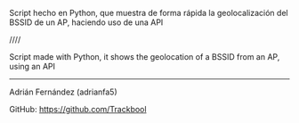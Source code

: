 Script hecho en Python, que muestra de forma rápida la geolocalización del BSSID de un AP, haciendo uso de una API

////

Script made with Python, it shows the geolocation of a BSSID from an AP, using an API

-----

 Adrián Fernández (adrianfa5)

 GitHub: https://github.com/Trackbool





